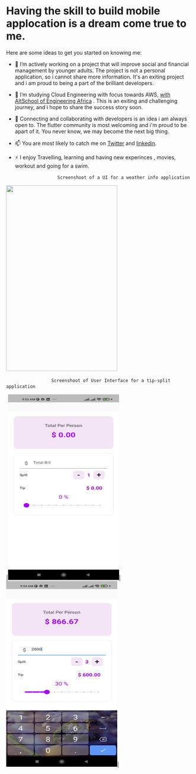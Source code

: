 # Having the skill to build mobile applocation is a dream come true to me.
Here are some ideas to get you started on knowing me:

- 🔭 I’m actively working on a project that will improve social and financial management by younger adults. The project is not a personal application, so i cannot share more information. It's an exiting project and i am proud to being a part of the brilliant developers. 
- 🌱 I’m studying Cloud Engineering with focus towards AWS, [with AltSchool of Engineering Africa](https://www.altschoolafrica.com/#) . This is an exiting and challenging journey, and i hope to share the success story soon.
- 🤔 Connecting and collaborating with developers is an idea i am always open to. The flutter community is most welcoming and i'm proud to be apart of it. You never know, we may become the next big thing. 
- 📫 You are most likely to catch me on [Twitter](https://twitter.com/bluebunny402) and [linkedin](https://www.linkedin.com/in/chidiebere-annabel-ilo-14b2461a6/). 
- ⚡ I enjoy Travelling, learning and having new experinces , movies, workout and going for a swim.


                      
                      Screenshoot of a UI for a weather info application
<img src="https://github.com/cuddle-bunny/level_up/blob/master/images/weatherAppLevelUp.jpg" width="300px" height="500px">



                     Screenshoot of User Interface for a tip-split application
 |<img src="https://github.com/annabel-ilo/level_up/blob/master/images/billSplit.jpg" width="300px" height="500px">|  <img src="https://github.com/annabel-ilo/level_up/blob/master/images/billSplit2.jpg" width="300px" height="500px">|
 
 
  
  

 
      
